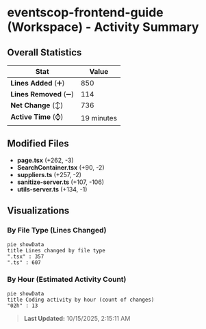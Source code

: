 # eventscop-frontend-guide (Workspace) - Activity Summary 

## Overall Statistics

| Stat                   | Value                                                             |
| ---------------------- | ----------------------------------------------------------------- |
| **Lines Added** (➕)   | 850                                          |
| **Lines Removed** (➖) | 114                                        |
| **Net Change** (↕)    | 736                |
| **Active Time** (⌚)   | 19 minutes |


## Modified Files
- **page.tsx** (+262, -3)
- **SearchContainer.tsx** (+90, -2)
- **suppliers.ts** (+257, -2)
- **sanitize-server.ts** (+107, -106)
- **utils-server.ts** (+134, -1)

## Visualizations

### By File Type (Lines Changed)

```mermaid
pie showData
title Lines changed by file type
".tsx" : 357
".ts" : 607
```

### By Hour (Estimated Activity Count)

```mermaid
pie showData
title Coding activity by hour (count of changes)
"02h" : 13
```


> **Last Updated:** 10/15/2025, 2:15:11 AM